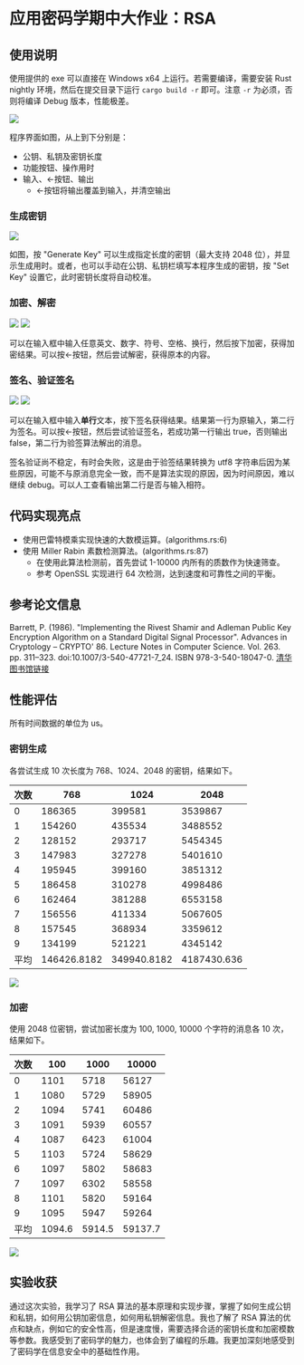 # 应用密码学期中大作业：RSA

## 使用说明

使用提供的 exe 可以直接在 Windows x64 上运行。若需要编译，需要安装 Rust nightly 环境，然后在提交目录下运行 `cargo build -r` 即可。注意 `-r` 为必须，否则将编译 Debug 版本，性能极差。

![](figs/main.png)

程序界面如图，从上到下分别是：

-   公钥、私钥及密钥长度
-   功能按钮、操作用时
-   输入、<-按钮、输出
    -   <-按钮将输出覆盖到输入，并清空输出

### 生成密钥

![](figs/get_keys.png)

如图，按 "Generate Key" 可以生成指定长度的密钥（最大支持 2048 位），并显示生成用时。或者，也可以手动在公钥、私钥栏填写本程序生成的密钥，按 "Set Key" 设置它，此时密钥长度将自动校准。

### 加密、解密

![](figs/encrypt.png)
![](figs/decrypt.png)

可以在输入框中输入任意英文、数字、符号、空格、换行，然后按下加密，获得加密结果。可以按<-按钮，然后尝试解密，获得原本的内容。

### 签名、验证签名

![](figs/sign.png)
![](figs/ver_sign.png)

可以在输入框中输入**单行**文本，按下签名获得结果。结果第一行为原输入，第二行为签名。可以按<-按钮，然后尝试验证签名，若成功第一行输出 true，否则输出 false，第二行为验签算法解出的消息。

签名验证尚不稳定，有时会失败，这是由于验签结果转换为 utf8 字符串后因为某些原因，可能不与原消息完全一致，而不是算法实现的原因，因为时间原因，难以继续 debug。可以人工查看输出第二行是否与输入相符。

## 代码实现亮点

-   使用巴雷特模乘实现快速的大数模运算。(algorithms.rs:6)
-   使用 Miller Rabin 素数检测算法。(algorithms.rs:87)
    -   在使用此算法检测前，首先尝试 1-10000 内所有的质数作为快速筛查。
    -   参考 OpenSSL 实现进行 64 次检测，达到速度和可靠性之间的平衡。

## 参考论文信息

Barrett, P. (1986). "Implementing the Rivest Shamir and Adleman Public Key Encryption Algorithm on a Standard Digital Signal Processor". Advances in Cryptology – CRYPTO' 86. Lecture Notes in Computer Science. Vol. 263. pp. 311–323. doi:10.1007/3-540-47721-7_24. ISBN 978-3-540-18047-0. [清华图书馆链接](https://discover.lib.tsinghua.edu.cn/entrance/searchEntrance/resourceDetail?id=86THU_ALMA_US51781532950003966&search_scope=default_scope&title=Advances%20in%20cryptology--CRYPTO%20%2786%20%3A%20proceedings%20%2F&version=&frbrgroupid=809571604&context=L&adaptor=Local%20Search%20Engine&query=any,contains,Implementing%20the%20Rivest%20Shamir%20and%20Adleman%20Public%20Key%20Encryption%20Algorithm%20on%20a%20Standard%20Digital%20Signal%20Processor&isFrbr=true)

## 性能评估

所有时间数据的单位为 us。

### 密钥生成

各尝试生成 10 次长度为 768、1024、2048 的密钥，结果如下。

| 次数 | 768         | 1024        | 2048        |
| ---- | ----------- | ----------- | ----------- |
| 0    | 186365      | 399581      | 3539867     |
| 1    | 154260      | 435534      | 3488552     |
| 2    | 128152      | 293717      | 5454345     |
| 3    | 147983      | 327278      | 5401610     |
| 4    | 195945      | 399160      | 3851312     |
| 5    | 186458      | 310278      | 4998486     |
| 6    | 162464      | 381288      | 6553158     |
| 7    | 156556      | 411334      | 5067605     |
| 8    | 157545      | 368934      | 3359612     |
| 9    | 134199      | 521221      | 4345142     |
| 平均 | 146426.8182 | 349940.8182 | 4187430.636 |

![](figs/gen_fig.png)

### 加密

使用 2048 位密钥，尝试加密长度为 100, 1000, 10000 个字符的消息各 10 次，结果如下。

| 次数 | 100    | 1000   | 10000   |
| ---- | ------ | ------ | ------- |
| 0    | 1101   | 5718   | 56127   |
| 1    | 1080   | 5729   | 58905   |
| 2    | 1094   | 5741   | 60486   |
| 3    | 1091   | 5939   | 60557   |
| 4    | 1087   | 6423   | 61004   |
| 5    | 1103   | 5724   | 58629   |
| 6    | 1097   | 5802   | 58683   |
| 7    | 1097   | 6302   | 58558   |
| 8    | 1101   | 5820   | 59164   |
| 9    | 1095   | 5947   | 59264   |
| 平均 | 1094.6 | 5914.5 | 59137.7 |

![](figs/enc_fig.png)

## 实验收获

通过这次实验，我学习了 RSA 算法的基本原理和实现步骤，掌握了如何生成公钥和私钥，如何用公钥加密信息，如何用私钥解密信息。我也了解了 RSA 算法的优点和缺点，例如它的安全性高，但是速度慢，需要选择合适的密钥长度和加密模数等参数。我感受到了密码学的魅力，也体会到了编程的乐趣。我更加深刻地感受到了密码学在信息安全中的基础性作用。
